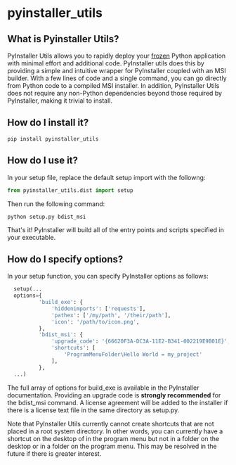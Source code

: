 # pyinstaller_utils
## What is Pyinstaller Utils?

PyInstaller Utils allows you to rapidly deploy your [frozen](http://docs.python-guide.org/en/latest/shipping/freezing/)
Python application with minimal effort and additional code. PyInstaller utils does this by providing a simple and
intuitive wrapper for PyInstaller coupled with an MSI builder. With a few lines of code and a single command, you can
go directly from Python code to a compiled MSI installer. In addition, PyInstaller Utils does not require any 
non-Python dependencies beyond those required by PyInstaller, making it trivial to install.

## How do I install it?

    pip install pyinstaller_utils

## How do I use it?

In your setup file, replace the default setup import with the followng:

```python
from pyinstaller_utils.dist import setup
```

Then run the following command:

    python setup.py bdist_msi

That's it! PyInstaller will build all of the entry points and scripts specified in your executable.

## How do I specify options?

In your setup function, you can specify PyInstaller options as follows:

```python
  setup(...
  options={
          'build_exe': {
              'hiddenimports': ['requests'],
              'pathex': ['/my/path', '/their/path'],
              'icon': '/path/to/icon.png',
          },
          'bdist_msi': {
              'upgrade_code': '{66620F3A-DC3A-11E2-B341-002219E9B01E}',
              'shortcuts': [
                  'ProgramMenuFolder\Hello World = my_project'
              ],
          },
  ...)
```
The full array of options for build_exe is available in the PyInstaller documentation. Providing an upgrade code is
**strongly recommended** for the bdist_msi command. A license agreement will be added to the installer if there is 
a license text file in the same directory as setup.py.

Note that PyInstaller Utils currently cannot create shortcuts that are not placed in a root system directory. In other 
words, you can currently have a shortcut on the desktop of in the program menu but not in a folder on the desktop or in 
a folder on the program menu. This may be resolved in the future if there is greater interest.
